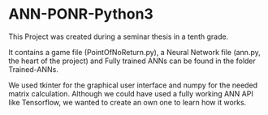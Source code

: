# ANN-PONR-Python3

This Project was created during a seminar thesis in a tenth grade.

It contains a game file (PointOfNoReturn.py), a Neural Network file (ann.py, the heart of the project) and 
Fully trained ANNs can be found in the folder Trained-ANNs.

We used tkinter for the graphical user interface and numpy for the needed matrix calculation.
Although we could have used a fully working ANN API like Tensorflow, we wanted to create an own one to learn how it works.
